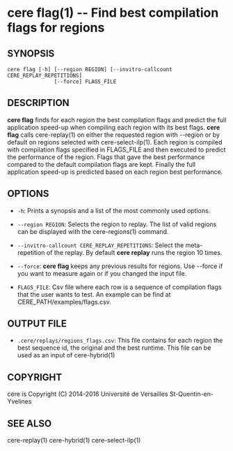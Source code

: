 cere flag(1) -- Find best compilation flags for regions
==================================================================

## SYNOPSIS

```
cere flag [-h] [--region REGION] [--invitro-callcount CERE_REPLAY_REPETITIONS] 
               [--force] FLAGS_FILE
```

## DESCRIPTION

**cere flag** finds for each region the best compilation flags and predict the
full application speed-up when compiling each region with its best flags.
**cere flag** calls cere-replay(1) on either the requested region with --region
or by default on regions selected with cere-select-ilp(1). Each region is compiled
with compilation flags specified in FLAGS_FILE and then executed to predict the
performance of the region. Flags that gave the best performance compared to the
default compilation flags are kept. Finally the full application speed-up is
predicted based on each region best performance.

## OPTIONS

  * `-h`:
    Prints a synopsis and a list of the most commonly used options.

  * `--region REGION`:
    Selects the region to replay. The list of valid regions can be displayed with
    the cere-regions(1) command.

  * `--invitro-callcount CERE_REPLAY_REPETITIONS`:
    Select the meta-repetition of the replay. By default **cere replay** runs
    the region 10 times.

  * `--force`:
    **cere flag** keeps any previous results for regions. Use --force if you want
    to measure again or if you changed the input file.

  * `FLAGS_FILE`:
    Csv file where each row is a sequence of compilation flags that the user
    wants to test. An example can be find at CERE_PATH/examples/flags.csv.

## OUTPUT FILE

  * `.cere/replays/regions_flags.csv`:
    This file contains for each region the best sequence id, the original and
    the best runtime. This file can be used as an input of cere-hybrid(1)

## COPYRIGHT

cere is Copyright (C) 2014-2016 Université de Versailles St-Quentin-en-Yvelines

## SEE ALSO

cere-replay(1) cere-hybrid(1) cere-select-ilp(1)
